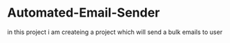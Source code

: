 # Automated-Email-Sender
in this project i am createing a project which will send a bulk emails to user 
